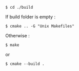 ```shell
$ cd ./build
```

If build folder is empty :

```shell 
$ cmake .. -G "Unix Makefiles"
```

Otherwise :

```shell 
$ make
```
or

```shell 
$ cmake --build .
```